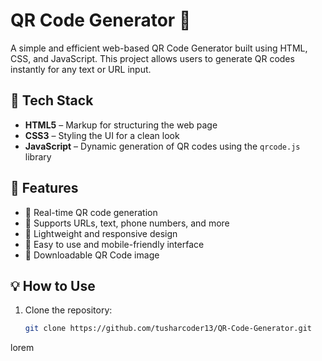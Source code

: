 # QR Code Generator 🔳

A simple and efficient web-based QR Code Generator built using HTML, CSS, and JavaScript. This project allows users to generate QR codes instantly for any text or URL input.

## 🧰 Tech Stack

- **HTML5** – Markup for structuring the web page
- **CSS3** – Styling the UI for a clean look
- **JavaScript** – Dynamic generation of QR codes using the `qrcode.js` library

## 🚀 Features

- 🔹 Real-time QR code generation
- 🔹 Supports URLs, text, phone numbers, and more
- 🔹 Lightweight and responsive design
- 🔹 Easy to use and mobile-friendly interface
- 🔹 Downloadable QR Code image



## 💡 How to Use

1. Clone the repository:
   ```bash
   git clone https://github.com/tusharcoder13/QR-Code-Generator.git

lorem 
